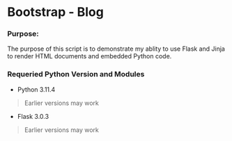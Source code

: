 # Bootstrap - Blog
### Purpose:
The purpose of this script is to demonstrate my ablity to use Flask and Jinja to render HTML documents and embedded Python code.

### Requeried Python Version and Modules
- Python 3.11.4 
> Earlier versions may work
- Flask 3.0.3
> Earlier versions may work
